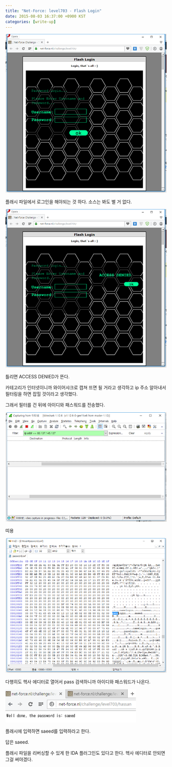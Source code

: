 ```yaml
---
title: "Net-Force: level703 - Flash Login"
date: 2015-08-03 16:37:00 +0900 KST
categories: [write-up]
---
```


![Net-Force level703 1](net-force-level703-1.png)

플래시 파일에서 로그인을 해야되는 것 하다. 소스는 봐도 별 거 없다.

![Net-Force level703 p2](net-force-level703-2.png)

틀리면 ACCESS DENIED가 뜬다.

카테고리가 인터넷이니까 와이어샤크로 캡쳐 뜨면 될 거라고 생각하고
ip 주소 알아내서 필터링을 하면 잡힐 것이라고 생각했다.

그래서 필터를 건 뒤에 아이디와 패스워드를 전송했다.

![WireShark capturing](wireshark-capturing.png)

띠용

![pass in password.swf](pass-in-password.png)

다행히도 헥사 에디터로 열어서 pass 검색하니까 아이디와 패스워드가 나온다.

![Net-Force level703 3](net-force-level703-3.png)

플래시에 입력하면 saeed를 입력하라고 한다.

답은 saeed.

플래시 파일을 리버싱할 수 있게 한 IDA 플러그인도 있다고 한다.
헥사 에디터로 안되면 그걸 써야겠다.
